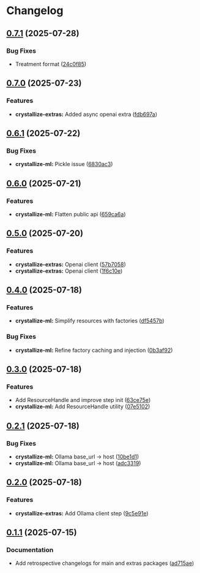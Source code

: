 # Changelog

## [0.7.1](https://github.com/brysontang/crystallize/compare/crystallize-extras@v0.7.0...crystallize-extras@v0.7.1) (2025-07-28)


### Bug Fixes

* Treatment format ([24c0f85](https://github.com/brysontang/crystallize/commit/24c0f85ef86add79230bf7873a98a84685f06877))

## [0.7.0](https://github.com/brysontang/crystallize/compare/crystallize-extras@v0.6.1...crystallize-extras@v0.7.0) (2025-07-23)


### Features

* **crystallize-extras:** Added async openai extra ([fdb697a](https://github.com/brysontang/crystallize/commit/fdb697abe31f3b4dcc1b0ae20ae7a251ac5ccd49))

## [0.6.1](https://github.com/brysontang/crystallize/compare/crystallize-extras@v0.6.0...crystallize-extras@v0.6.1) (2025-07-22)


### Bug Fixes

* **crystallize-ml:** Pickle issue ([6830ac3](https://github.com/brysontang/crystallize/commit/6830ac3bbefeb6eaf5dc6d60c611d267d89f5374))

## [0.6.0](https://github.com/brysontang/crystallize/compare/crystallize-extras@v0.5.0...crystallize-extras@v0.6.0) (2025-07-21)


### Features

* **crystallize-ml:** Flatten public api ([659ca6a](https://github.com/brysontang/crystallize/commit/659ca6a467bc890eb4e37572c0b6d3fe79b983bd))

## [0.5.0](https://github.com/brysontang/crystallize/compare/crystallize-extras@v0.4.0...crystallize-extras@v0.5.0) (2025-07-20)


### Features

* **crystallize-extras:** Openai client ([57b7058](https://github.com/brysontang/crystallize/commit/57b70585d6c1c5646fae4e22ce36aef604e41473))
* **crystallize-extras:** Openai client ([1f6c10e](https://github.com/brysontang/crystallize/commit/1f6c10eedc86a6e6e423895cf0b7a0d3af407dbe))

## [0.4.0](https://github.com/brysontang/crystallize/compare/crystallize-extras@v0.3.0...crystallize-extras@v0.4.0) (2025-07-18)


### Features

* **crystallize-ml:** Simplify resources with factories ([df5457b](https://github.com/brysontang/crystallize/commit/df5457bbcaaad1b3ebd19aaf6bfe2273c9a3c848))


### Bug Fixes

* **crystallize-ml:** Refine factory caching and injection ([0b3af92](https://github.com/brysontang/crystallize/commit/0b3af92ca18e5f5de3ff3b7e14a26eb01ff32a91))

## [0.3.0](https://github.com/brysontang/crystallize/compare/crystallize-extras@v0.2.1...crystallize-extras@v0.3.0) (2025-07-18)


### Features

* Add ResourceHandle and improve step init ([63ce75e](https://github.com/brysontang/crystallize/commit/63ce75ed4b84db2e589824dadfe1b1b046cec9e0))
* **crystallize-ml:** Add ResourceHandle utility ([07e5102](https://github.com/brysontang/crystallize/commit/07e5102ea050ef42f56abee056518579c48bf4ff))

## [0.2.1](https://github.com/brysontang/crystallize/compare/crystallize-extras@v0.2.0...crystallize-extras@v0.2.1) (2025-07-18)


### Bug Fixes

* **crystallize-ml:** Ollama base_url -&gt; host ([10be1d1](https://github.com/brysontang/crystallize/commit/10be1d1e3a113a5107e26a5583e89af2ad4fa26b))
* **crystallize-ml:** Ollama base_url -&gt; host ([adc3319](https://github.com/brysontang/crystallize/commit/adc33194c42d623498401e947e6b79b37379663f))

## [0.2.0](https://github.com/brysontang/crystallize/compare/crystallize-extras@v0.1.1...crystallize-extras@v0.2.0) (2025-07-18)


### Features

* **crystallize-extras:** Add Ollama client step ([9c5e91e](https://github.com/brysontang/crystallize/commit/9c5e91e6eb00b77b9e2a1b0a4a76bbe2e77be98f))

## [0.1.1](https://github.com/brysontang/crystallize/compare/crystallize-extras@v0.1.0...crystallize-extras@v0.1.1) (2025-07-15)


### Documentation

* Add retrospective changelogs for main and extras packages ([ad715ae](https://github.com/brysontang/crystallize/commit/ad715ae23e0e00c17bf86f77f1ce808a855fc7e7))
